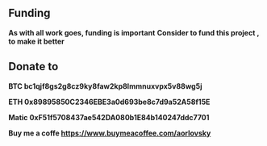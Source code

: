 ## Funding
**As with all work goes, funding is important**
**Consider to fund this project , to make it better**

## Donate to 
**BTC bc1qjf8gs2g8cz9ky8faw2kp8lmmnuxvpx5v88wg5j**

**ETH 0x89895850C2346EBE3a0d693be8c7d9a52A58f15E**

**Matic 0xF51f5708437ae542DA080b1E84b140247ddc7701**

**Buy me a coffe https://www.buymeacoffee.com/aorlovsky**
